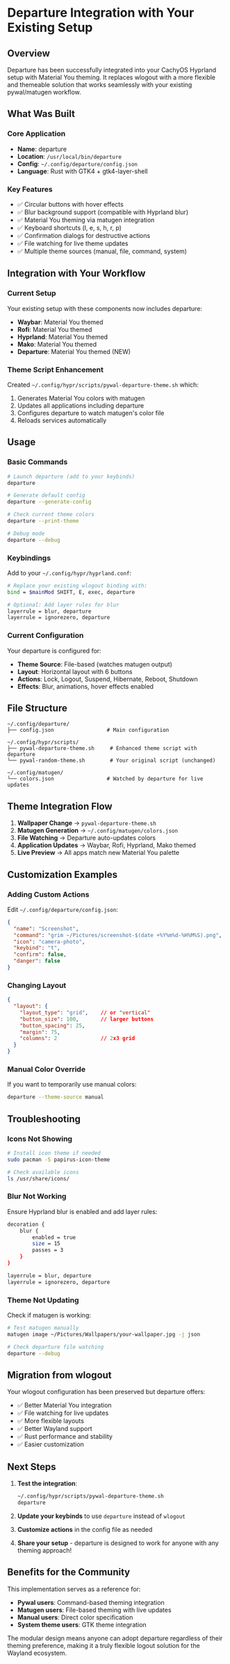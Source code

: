 # Departure Integration with Your Existing Setup

## Overview

Departure has been successfully integrated into your CachyOS Hyprland setup with Material You theming. It replaces wlogout with a more flexible and themeable solution that works seamlessly with your existing pywal/matugen workflow.

## What Was Built

### Core Application
- **Name**: departure
- **Location**: `/usr/local/bin/departure`
- **Config**: `~/.config/departure/config.json`
- **Language**: Rust with GTK4 + gtk4-layer-shell

### Key Features
- ✅ Circular buttons with hover effects
- ✅ Blur background support (compatible with Hyprland blur)
- ✅ Material You theming via matugen integration
- ✅ Keyboard shortcuts (l, e, s, h, r, p)
- ✅ Confirmation dialogs for destructive actions
- ✅ File watching for live theme updates
- ✅ Multiple theme sources (manual, file, command, system)

## Integration with Your Workflow

### Current Setup
Your existing setup with these components now includes departure:
- **Waybar**: Material You themed
- **Rofi**: Material You themed  
- **Hyprland**: Material You themed
- **Mako**: Material You themed
- **Departure**: Material You themed (NEW)

### Theme Script Enhancement
Created `~/.config/hypr/scripts/pywal-departure-theme.sh` which:
1. Generates Material You colors with matugen
2. Updates all applications including departure
3. Configures departure to watch matugen's color file
4. Reloads services automatically

## Usage

### Basic Commands
```bash
# Launch departure (add to your keybinds)
departure

# Generate default config
departure --generate-config

# Check current theme colors
departure --print-theme

# Debug mode
departure --debug
```

### Keybindings
Add to your `~/.config/hypr/hyprland.conf`:
```bash
# Replace your existing wlogout binding with:
bind = $mainMod SHIFT, E, exec, departure

# Optional: Add layer rules for blur
layerrule = blur, departure
layerrule = ignorezero, departure
```

### Current Configuration
Your departure is configured for:
- **Theme Source**: File-based (watches matugen output)
- **Layout**: Horizontal layout with 6 buttons
- **Actions**: Lock, Logout, Suspend, Hibernate, Reboot, Shutdown
- **Effects**: Blur, animations, hover effects enabled

## File Structure

```
~/.config/departure/
├── config.json                 # Main configuration

~/.config/hypr/scripts/
├── pywal-departure-theme.sh     # Enhanced theme script with departure
└── pywal-random-theme.sh        # Your original script (unchanged)

~/.config/matugen/
└── colors.json                 # Watched by departure for live updates
```

## Theme Integration Flow

1. **Wallpaper Change** → `pywal-departure-theme.sh`
2. **Matugen Generation** → `~/.config/matugen/colors.json`
3. **File Watching** → Departure auto-updates colors
4. **Application Updates** → Waybar, Rofi, Hyprland, Mako themed
5. **Live Preview** → All apps match new Material You palette

## Customization Examples

### Adding Custom Actions
Edit `~/.config/departure/config.json`:
```json
{
  "name": "Screenshot",
  "command": "grim ~/Pictures/screenshot-$(date +%Y%m%d-%H%M%S).png",
  "icon": "camera-photo",
  "keybind": "t",
  "confirm": false,
  "danger": false
}
```

### Changing Layout
```json
{
  "layout": {
    "layout_type": "grid",    // or "vertical"
    "button_size": 100,       // larger buttons
    "button_spacing": 25,
    "margin": 75,
    "columns": 2              // 2x3 grid
  }
}
```

### Manual Color Override
If you want to temporarily use manual colors:
```bash
departure --theme-source manual
```

## Troubleshooting

### Icons Not Showing
```bash
# Install icon theme if needed
sudo pacman -S papirus-icon-theme

# Check available icons
ls /usr/share/icons/
```

### Blur Not Working
Ensure Hyprland blur is enabled and add layer rules:
```bash
decoration {
    blur {
        enabled = true
        size = 15
        passes = 3
    }
}

layerrule = blur, departure
layerrule = ignorezero, departure
```

### Theme Not Updating
Check if matugen is working:
```bash
# Test matugen manually
matugen image ~/Pictures/Wallpapers/your-wallpaper.jpg -j json

# Check departure file watching
departure --debug
```

## Migration from wlogout

Your wlogout configuration has been preserved but departure offers:
- ✅ Better Material You integration
- ✅ File watching for live updates  
- ✅ More flexible layouts
- ✅ Better Wayland support
- ✅ Rust performance and stability
- ✅ Easier customization

## Next Steps

1. **Test the integration**:
   ```bash
   ~/.config/hypr/scripts/pywal-departure-theme.sh
   departure
   ```

2. **Update your keybinds** to use `departure` instead of `wlogout`

3. **Customize actions** in the config file as needed

4. **Share your setup** - departure is designed to work for anyone with any theming approach!

## Benefits for the Community

This implementation serves as a reference for:
- **Pywal users**: Command-based theming integration
- **Matugen users**: File-based theming with live updates  
- **Manual users**: Direct color specification
- **System theme users**: GTK theme integration

The modular design means anyone can adopt departure regardless of their theming preference, making it a truly flexible logout solution for the Wayland ecosystem. 